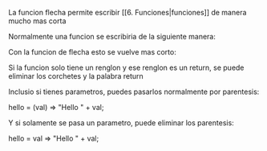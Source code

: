La funcion flecha permite escribir [[6. Funciones|funciones]] de manera mucho mas corta

Normalmente una funcion se escribiria de la siguiente manera:
<script>
var hello;

hello = function() {
  return "Hello World!";
}

document.getElementById("demo").innerHTML = hello();
</script>


Con la funcion de flecha esto se vuelve mas corto:

<script>
var hello;

hello = () => {
  return "Hello World!";
}

document.getElementById("demo").innerHTML = hello();
</script>


Si la funcion solo tiene un renglon y ese renglon es un return, se puede eliminar los corchetes y la palabra return

<script>
var hello;

hello = () => "Hello World!";

document.getElementById("demo").innerHTML = hello();
</script>

Inclusio si tienes parametros, puedes pasarlos normalmente por parentesis:

hello = (val) => "Hello " + val;

Y si solamente se pasa un parametro, puede eliminar los parentesis:

hello = val => "Hello " + val;